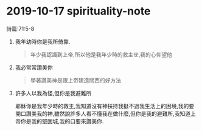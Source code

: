 # 2019-10-17 spirituality-note

詩篇:71:5-8

1. 我年幼時你是我所倚靠.

   > 年少我認識到上帝,所以他是我年少時的救主ㄝ,我的心仰望他

2. 我必常常讚美你

   > 學著讚美神是跟上帝建造關西的好方法

3. 許多人以我為怪,但你是我避難所

   耶穌你是我年少時的救主,我知道沒有神扶持我挺不過我生活上的困境,我的要開口讚美我的神,雖然說許多人看不懂我在做什麼,但你是我的避難所,我知道上帝你是我的堅固城,我的口要來讚美你.

